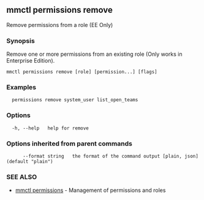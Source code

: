 ## mmctl permissions remove

Remove permissions from a role (EE Only)

### Synopsis

Remove one or more permissions from an existing role (Only works in Enterprise Edition).

```
mmctl permissions remove [role] [permission...] [flags]
```

### Examples

```
  permissions remove system_user list_open_teams
```

### Options

```
  -h, --help   help for remove
```

### Options inherited from parent commands

```
      --format string   the format of the command output [plain, json] (default "plain")
```

### SEE ALSO

* [mmctl permissions](mmctl_permissions.md)	 - Management of permissions and roles

